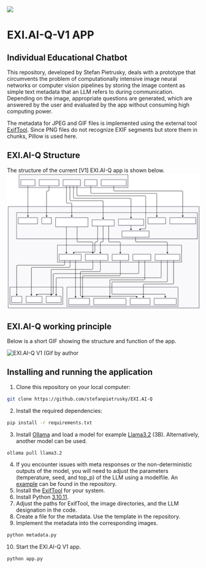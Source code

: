 ![](images/IEC_Logo.png)

# EXI.AI-Q-V1 APP
## Individual Educational Chatbot

This repository, developed by Stefan Pietrusky, deals with a prototype that circumvents the problem of computationally intensive image neural networks or computer vision pipelines by storing the image content as simple text metadata that an LLM refers to during communication. Depending on the image, appropriate questions are generated, which are answered by the user and evaluated by the app without consuming high computing power. 

The metadata for JPEG and GIF files is implemented using the external tool [ExifTool](https://exiftool.org/). Since PNG files do not recognize EXIF segments but store them in chunks, Pillow is used here. 

## EXI.AI-Q Structure
The structure of the current [V1] EXI.AI-Q app is shown below.
![EXI.AI-Q V1 Structure (SVG created with Mermaid](images/EXI.AI-Q-V1.svg)

## EXI.AI-Q working principle
Below is a short GIF showing the structure and function of the app.

![EXI.AI-Q V1 (Gif by author](images/EXI.AI-Q-V1.gif)

## Installing and running the application 
1. Clone this repository on your local computer: 
```bash 
git clone https://github.com/stefanpietrusky/EXI.AI-Q
```
2. Install the required dependencies:
```bash 
pip install -r requirements.txt
```
3. Install [Ollama](https://ollama.com/) and load a model for example [Llama3.2](https://ollama.com/library/llama3.2) (3B). Alternatively, another model can be used.
```bash 
ollama pull llama3.2
```
4. If you encounter issues with meta responses or the non-deterministic outputs of the model, you will need to adjust the parameters (temperature, seed, and top_p) of the LLM using a modelfile. An [example](https://github.com/stefanpietrusky/EXI.AI-Q/blob/main/modelfile.txt) can be found in the repository.
5. Install the [ExifTool](https://exiftool.org/) for your system.
6. Install Python [3.10.11](https://www.python.org/downloads/release/python-31011/).
7. Adjust the paths for ExifTool, the image directories, and the LLM designation in the code.
8. Create a file for the metadata. Use the template in the repository.
9. Implement the metadata into the corresponding images.
```bash 
python metadata.py
```
10. Start the EXI.AI-Q V1 app.
```bash 
python app.py
```